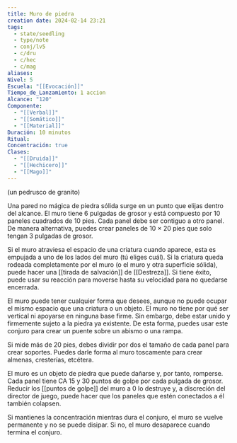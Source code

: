 ```yaml
---
title: Muro de piedra
creation date: 2024-02-14 23:21
tags:
  - state/seedling
  - type/note
  - conj/lv5
  - c/dru
  - c/hec
  - c/mag
aliases: 
Nivel: 5
Escuela: "[[Evocación]]"
Tiempo_de_Lanzamiento: 1 accion
Alcance: "120"
Componente:
  - "[[Verbal]]"
  - "[[Somático]]"
  - "[[Material]]"
Duración: 10 minutos
Ritual: 
Concentración: true
Clases:
  - "[[Druida]]"
  - "[[Hechicero]]"
  - "[[Mago]]"
---
```

(un pedrusco de granito)

Una pared no mágica de piedra sólida surge en un punto que elijas dentro del alcance. El muro tiene 6 pulgadas de grosor y está compuesto por 10 paneles cuadrados de 10 pies. Cada panel debe ser contiguo a otro panel. De manera alternativa, puedes crear paneles de 10 × 20 pies que solo tengan 3 pulgadas de grosor.

Si el muro atraviesa el espacio de una criatura cuando aparece, esta es empujada a uno de los lados del muro (tú eliges cuál). Si la criatura queda rodeada completamente por el muro (o el muro y otra superficie sólida), puede hacer una [[tirada de salvación]] de [[Destreza]]. Si tiene éxito, puede usar su reacción para moverse hasta su velocidad para no quedarse encerrada.

El muro puede tener cualquier forma que desees, aunque no puede ocupar el mismo espacio que una criatura o un objeto. El muro no tiene por qué ser vertical ni apoyarse en ninguna base firme. Sin embargo, debe estar unido y firmemente sujeto a la piedra ya existente. De esta forma, puedes usar este conjuro para crear un puente sobre un abismo o una rampa.

Si mide más de 20 pies, debes dividir por dos el tamaño de cada panel para crear soportes. Puedes darle forma al muro toscamente para crear almenas, cresterías, etcétera.

El muro es un objeto de piedra que puede dañarse y, por tanto, romperse. Cada panel tiene CA 15 y 30 puntos de golpe por cada pulgada de grosor. Reducir los [[puntos de golpe]] del muro a 0 lo destruye y, a discreción del director de juego, puede hacer que los paneles que estén conectados a él también colapsen.

Si mantienes la concentración mientras dura el conjuro, el muro se vuelve permanente y no se puede disipar. Si no, el muro desaparece cuando termina el conjuro.
